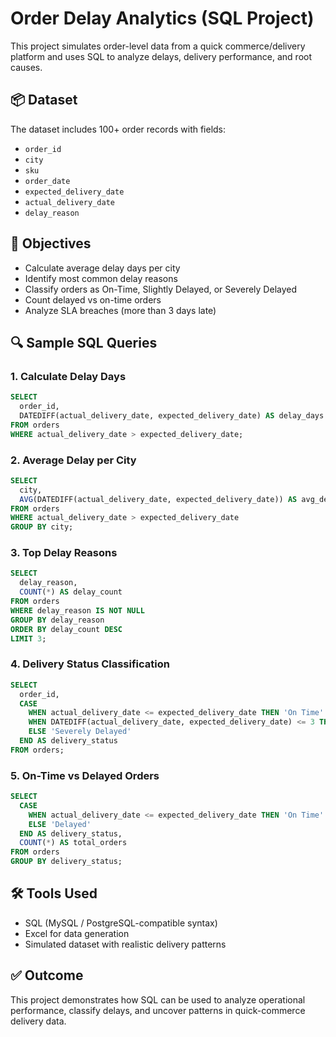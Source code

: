 
# Order Delay Analytics (SQL Project)

This project simulates order-level data from a quick commerce/delivery platform and uses SQL to analyze delays, delivery performance, and root causes.

## 📦 Dataset

The dataset includes 100+ order records with fields:
- `order_id`
- `city`
- `sku`
- `order_date`
- `expected_delivery_date`
- `actual_delivery_date`
- `delay_reason`

## 🧠 Objectives

- Calculate average delay days per city  
- Identify most common delay reasons  
- Classify orders as On-Time, Slightly Delayed, or Severely Delayed  
- Count delayed vs on-time orders  
- Analyze SLA breaches (more than 3 days late)

## 🔍 Sample SQL Queries

### 1. Calculate Delay Days
```sql
SELECT 
  order_id,
  DATEDIFF(actual_delivery_date, expected_delivery_date) AS delay_days
FROM orders
WHERE actual_delivery_date > expected_delivery_date;
```

### 2. Average Delay per City
```sql
SELECT 
  city,
  AVG(DATEDIFF(actual_delivery_date, expected_delivery_date)) AS avg_delay
FROM orders
WHERE actual_delivery_date > expected_delivery_date
GROUP BY city;
```

### 3. Top Delay Reasons
```sql
SELECT 
  delay_reason,
  COUNT(*) AS delay_count
FROM orders
WHERE delay_reason IS NOT NULL
GROUP BY delay_reason
ORDER BY delay_count DESC
LIMIT 3;
```

### 4. Delivery Status Classification
```sql
SELECT 
  order_id,
  CASE 
    WHEN actual_delivery_date <= expected_delivery_date THEN 'On Time'
    WHEN DATEDIFF(actual_delivery_date, expected_delivery_date) <= 3 THEN 'Slightly Delayed'
    ELSE 'Severely Delayed'
  END AS delivery_status
FROM orders;
```

### 5. On-Time vs Delayed Orders
```sql
SELECT 
  CASE 
    WHEN actual_delivery_date <= expected_delivery_date THEN 'On Time'
    ELSE 'Delayed'
  END AS delivery_status,
  COUNT(*) AS total_orders
FROM orders
GROUP BY delivery_status;
```

## 🛠 Tools Used

- SQL (MySQL / PostgreSQL-compatible syntax)
- Excel for data generation
- Simulated dataset with realistic delivery patterns

## ✅ Outcome

This project demonstrates how SQL can be used to analyze operational performance, classify delays, and uncover patterns in quick-commerce delivery data.
